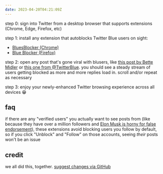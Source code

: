 ```yaml
---
date: 2023-04-20T04:21:09Z
---
```

step 0: sign into Twitter from a desktop browser that supports extensions (Chrome, Edge, Firefox, etc)

step 1: install any extension that autoblocks Twitter Blue users on sight:

- [BluesBlocker (Chrome)](https://chrome.google.com/webstore/detail/bluesblocker/dbcfmkldigmecjpjeojbcfbjidmcngfe)
- [Blue Blocker (Firefox)](https://addons.mozilla.org/en-US/firefox/addon/blue-blocker/)

step 2: open any post that's gone viral with blusers, like [this post by Bette Midler](https://twitter.com/BetteMidler/status/1649218711348473856) or [this one from @TwitterBlue](https://twitter.com/TwitterBlue/status/1638988196380827651). you should see a steady stream of users getting blocked as more and more replies load in. scroll and/or repeat as necessary

step 3: enjoy your newly-enhanced Twitter browsing experience across all devices 😁

## faq

if there are any "verified users" you actually want to see posts from (like because they have over a million followers and [Elon Musk is horny for false endorsement](https://twitter.com/dril/status/1649919372700565504)), these extensions avoid blocking users you follow by default, so if you click "Unblock" and "Follow" on those accounts, seeing *their* posts won't be an issue

## credit

we all did this, together. [suggest changes via GitHub](https://github.com/jeocool/Let-That-Sink-Out)
